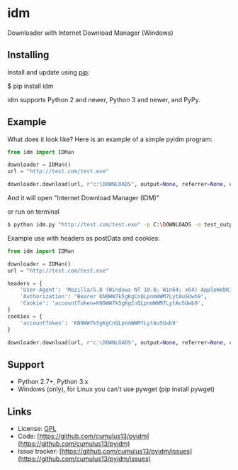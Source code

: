 # idm

Downloader with Internet Download Manager (Windows)

## Installing

Install and update using [pip](https://pip.pypa.io/en/stable/quickstart/):

$ pip install idm

idm supports Python 2 and newer, Python 3 and newer, and PyPy.

## Example

What does it look like? Here is an example of a simple pyidm program:

```python
from idm import IDMan

downloader = IDMan()
url = "http://test.com/test.exe"

downloader.download(url, r"c:\DOWNLOADS", output=None, referrer=None, cookie=None, postData=None, user=None, password=None, confirm=False, lflag=None, clip=False)
```

And it will open "Internet Download Manager (IDM)"

or run on terminal

```bash
$ python idm.py "http://test.com/test.exe" -p C:\DOWNLOADS -o test_output.exe
```

Example use with headers as postData and cookies:

```python
from idm import IDMan

downloader = IDMan()
url = "http://test.com/test.exe"

headers = {
    'User-Agent': 'Mozilla/5.0 (Windows NT 10.0; Win64; x64) AppleWebKit/537.36 (KHTML, like Gecko) Chrome/58.0.3029.110 Safari/537.3', 
    'Authorization': "Bearer KN9WW7k5gKgCnQLpnmWWM7LytAuSUwb9",
    'Cookie': 'accountToken=KN9WW7k5gKgCnQLpnmWWM7LytAuSUwb9',
}
cookies = {
    'accountToken': 'KN9WW7k5gKgCnQLpnmWWM7LytAuSUwb9'
}

downloader.download(url, r"c:\DOWNLOADS", output=None, referrer=None, cookie=cookie, postData=headers, user=None, password=None, confirm=False, lflag=None, clip=False)
```

## Support

- Python 2.7+, Python 3.x
- Windows (only), for Linux you can't use pywget (pip install pywget)

## Links

- License: [GPL](https://github.com/cumulus13/pyidm/blob/master/LICENSE.rst)
- Code: [https://github.com/cumulus13/pyidm](https://github.com/cumulus13/pyidm)
- Issue tracker: [https://github.com/cumulus13/pyidm/issues](https://github.com/cumulus13/pyidm/issues)
